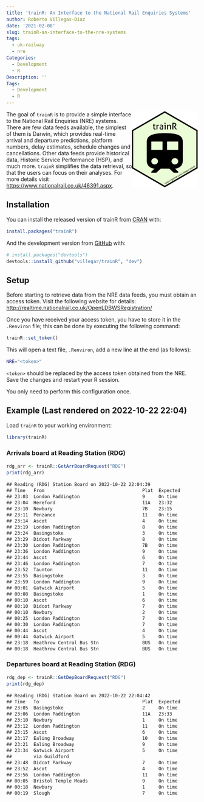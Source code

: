 ```yaml
---
title: 'trainR: An Interface to the National Rail Enquiries Systems'
author: Roberto Villegas-Diaz
date: '2021-02-08'
slug: trainR-an-interface-to-the-nre-systems
tags:
  - uk-railway
  - nre
Categories:
  - Development
  - R
Description: ''
Tags:
  - Development
  - R
---
```


<img src="https://raw.githubusercontent.com/villegar/trainR/main/inst/images/logo.png" alt="logo" align="right" height=200px/>

The goal of `trainR` is to provide a simple interface to the 
National Rail Enquiries (NRE) systems. There are few data feeds 
available, the simplest of them is Darwin, which provides real-time 
arrival and departure predictions, platform numbers, delay estimates, 
schedule changes and cancellations. Other data feeds provide historical 
data, Historic Service Performance (HSP), and much more. `trainR` 
simplifies the data retrieval, so that the users can focus on their 
analyses. For more details visit 
https://www.nationalrail.co.uk/46391.aspx.

## Installation

You can install the released version of trainR from [CRAN](https://CRAN.R-project.org) with:

``` r
install.packages("trainR")
```

And the development version from [GitHub](https://github.com/) with:

``` r
# install.packages("devtools")
devtools::install_github("villegar/trainR", "dev")
```

## Setup
Before starting to retrieve data from the NRE data feeds, you must obtain an access token. 
Visit the following website for details: http://realtime.nationalrail.co.uk/OpenLDBWSRegistration/

Once you have received your access token, you have to store it in the `.Renviron` file; this can be 
done by executing the following command:


```r
trainR::set_token()
```

This will open a text file, `.Renviron`, add a new line at the end (as follows):

```bash
NRE="<token>"
```

`<token>` should be replaced by the access token obtained from the NRE. Save the changes and restart 
your R session.

You only need to perform this configuration once.

## Example (Last rendered on 2022-10-22 22:04)

Load `trainR` to your working environment:

```r
library(trainR)
```

### Arrivals board at Reading Station (RDG)


```r
rdg_arr <- trainR::GetArrBoardRequest("RDG")
print(rdg_arr)
```

```
## Reading (RDG) Station Board on 2022-10-22 22:04:39
## Time   From                                    Plat  Expected
## 23:03  London Paddington                       9     On time
## 23:04  Hereford                                11A   23:32
## 23:10  Newbury                                 7B    23:15
## 23:11  Penzance                                11    On time
## 23:14  Ascot                                   4     On time
## 23:19  London Paddington                       8     On time
## 23:24  Basingstoke                             3     On time
## 23:29  Didcot Parkway                          8     On time
## 23:30  London Paddington                       7B    On time
## 23:36  London Paddington                       9     On time
## 23:44  Ascot                                   6     On time
## 23:46  London Paddington                       7     On time
## 23:52  Taunton                                 11    On time
## 23:55  Basingstoke                             3     On time
## 23:59  London Paddington                       9     On time
## 00:01  Gatwick Airport                         5     On time
## 00:08  Basingstoke                             1     On time
## 00:10  Ascot                                   6     On time
## 00:10  Didcot Parkway                          7     On time
## 00:10  Newbury                                 2     On time
## 00:25  London Paddington                       7     On time
## 00:30  London Paddington                       7     On time
## 00:44  Ascot                                   4     On time
## 00:44  Gatwick Airport                         5     On time
## 23:18  Heathrow Central Bus Stn                BUS   On time
## 00:18  Heathrow Central Bus Stn                BUS   On time
```

### Departures board at Reading Station (RDG)


```r
rdg_dep <- trainR::GetDepBoardRequest("RDG")
print(rdg_dep)
```

```
## Reading (RDG) Station Board on 2022-10-22 22:04:42
## Time   To                                      Plat  Expected
## 23:05  Basingstoke                             2     On time
## 23:06  London Paddington                       11A   23:33
## 23:10  Newbury                                 1     On time
## 23:12  London Paddington                       11    On time
## 23:15  Ascot                                   6     On time
## 23:17  Ealing Broadway                         10    On time
## 23:21  Ealing Broadway                         9     On time
## 23:34  Gatwick Airport                         5     On time
##        via Guildford                           
## 23:48  Didcot Parkway                          7     On time
## 23:52  Ascot                                   4     On time
## 23:56  London Paddington                       11    On time
## 00:05  Bristol Temple Meads                    9     On time
## 00:18  Newbury                                 1     On time
## 00:19  Slough                                  7     On time
```
